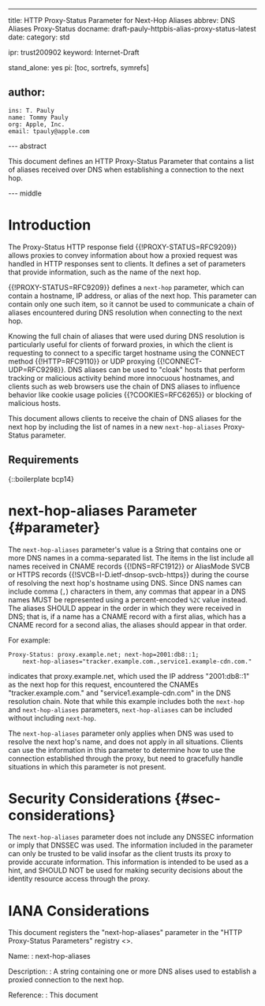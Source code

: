---
title: HTTP Proxy-Status Parameter for Next-Hop Aliases
abbrev: DNS Aliases Proxy-Status
docname: draft-pauly-httpbis-alias-proxy-status-latest
date:
category: std

ipr: trust200902
keyword: Internet-Draft

stand_alone: yes
pi: [toc, sortrefs, symrefs]

author:
 -
    ins: T. Pauly
    name: Tommy Pauly
    org: Apple, Inc.
    email: tpauly@apple.com

--- abstract

This document defines an HTTP Proxy-Status Parameter that contains a list of aliases
received over DNS when establishing a connection to the next hop.

--- middle

# Introduction

The Proxy-Status HTTP response field {{!PROXY-STATUS=RFC9209}} allows proxies to convey
information about how a proxied request was handled in HTTP responses sent to clients.
It defines a set of parameters that provide information, such as the name of the next
hop.

{{!PROXY-STATUS=RFC9209}} defines a `next-hop` parameter, which can contain a hostname,
IP address, or alias of the next hop. This parameter can contain only one such item,
so it cannot be used to communicate a chain of aliases encountered during DNS resolution
when connecting to the next hop.

Knowing the full chain of aliases that were used during DNS resolution is particularly
useful for clients of forward proxies, in which the client is requesting to connect
to a specific target hostname using the CONNECT method {{!HTTP=RFC9110}} or
UDP proxying {{!CONNECT-UDP=RFC9298}}. DNS aliases can be used to "cloak" hosts that
perform tracking or malicious activity behind more innocuous hostnames, and clients
such as web browsers use the chain of DNS aliases to influence behavior like cookie
usage policies {{?COOKIES=RFC6265}} or blocking of malicious hosts.

This document allows clients to receive the chain of DNS aliases for the next hop
by including the list of names in a new `next-hop-aliases` Proxy-Status parameter.

## Requirements

{::boilerplate bcp14}

# next-hop-aliases Parameter {#parameter}

The `next-hop-aliases` parameter's value is a String that contains one or more DNS names in
a comma-separated list. The items in the list include all names received in CNAME
records {{!DNS=RFC1912}} or AliasMode SVCB or HTTPS records {{!SVCB=I-D.ietf-dnsop-svcb-https}}
during the course of resolving the next hop's hostname using DNS. Since DNS names can include
comma (`,`) characters in them, any commas that appear in a DNS names MUST be represented
using a percent-encoded `%2C` value instead. The aliases SHOULD appear in the order in which
they were received in DNS; that is, if a name has a CNAME record with a first alias, which
has a CNAME record for a second alias, the aliases should appear in that order.

For example:

~~~ example
Proxy-Status: proxy.example.net; next-hop=2001:db8::1;
    next-hop-aliases="tracker.example.com.,service1.example-cdn.com."
~~~

indicates that proxy.example.net, which used the IP address "2001:db8::1" as the next hop
for this request, encountered the CNAMEs "tracker.example.com." and "service1.example-cdn.com"
in the DNS resolution chain. Note that while this example includes both the `next-hop` and
`next-hop-aliases` parameters, `next-hop-aliases` can be included without including `next-hop`.

The `next-hop-aliases` parameter only applies when DNS was used to resolve the next hop's name, and
does not apply in all situations. Clients can use the information in this parameter to determine
how to use the connection established through the proxy, but need to gracefully handle situations
in which this parameter is not present.

# Security Considerations {#sec-considerations}

The `next-hop-aliases` parameter does not include any DNSSEC information or imply that DNSSEC was used.
The information included in the parameter can only be trusted to be valid insofar as the client
trusts its proxy to provide accurate information. This information is intended to be used as
a hint, and SHOULD NOT be used for making security decisions about the identity resource access
through the proxy.

# IANA Considerations

This document registers the "next-hop-aliases" parameter
in the "HTTP Proxy-Status Parameters" registry
<[](https://www.iana.org/assignments/http-proxy-status)>.

Name:
: next-hop-aliases

Description:
: A string containing one or more DNS alises used to establish a proxied connection
to the next hop.

Reference:
: This document
